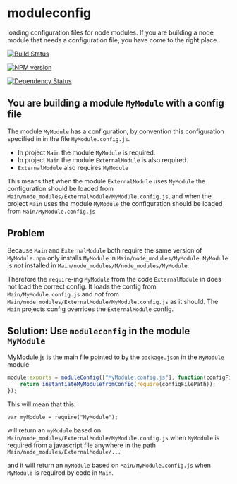moduleconfig
============

loading configuration files for node modules. 
If you are building a node module that needs a configuration file, you have come to the right place.

[![Build Status](https://travis-ci.org/Muscula/moduleconfig.png)](https://travis-ci.org/Muscula/moduleconfig)

[![NPM version](https://badge.fury.io/js/moduleconfig.png)](http://badge.fury.io/js/moduleconfig)

[![Dependency Status](https://gemnasium.com/Muscula/moduleconfig.png)](https://gemnasium.com/Muscula/moduleconfig)

You are building a module `MyModule` with a config file
------------------------------------------------

The module `MyModule` has a configuration, by convention this configuration specified in in the file `MyModule.config.js`.

- In project `Main` the module `MyModule` is required.
- In project `Main` the module `ExternalModule` is also required.
- `ExternalModule` also requires `MyModule`

This means that when the module `ExternalModule` uses `MyModule` the configuration should be loaded from `Main/node_modules/ExternalModule/MyModule.config.js`,
and when the project `Main` uses the module `MyModule` the configuration should be loaded from `Main/MyModule.config.js`

Problem
-------
Because `Main` and `ExternalModule` both require the same version of `MyModule`. 
`npm` only installs `MyModule` in `Main/node_modules/MyModule`.
`MyModule` is *not* installed in `Main/node_modules/M/node_modules/MyModule`. 

Therefore the `require`-ing `MyModule` from the code `ExternalModule` in does not load the correct
config. It loads the config from `Main/MyModule.config.js` and *not* from `Main/node_modules/ExternalModule/MyModule.config.js` as it should.
The `Main` projects config overrides the `ExternalModule` config.


Solution: Use `moduleconfig` in the module `MyModule`
----------------------------------------------
MyModule.js is the main file pointed to by the `package.json` in the `MyModule` module
```js
module.exports = moduleConfig(["MyModule.config.js"], function(configFilePath){
	return instantiateMyModulefromConfig(require(configFilePath));
});
```

This will mean that this:
```
var myModule = require("MyModule");
```

will return an `myModule` based on `Main/node_modules/ExternalModule/MyModule.config.js` when `MyModule` is required 
from a javascript file anywhere in the path `Main/node_modules/ExternalModule/...`

and it will return an `myModule` based on `Main/MyModule.config.js` when `MyModule` is required by code in `Main`.

